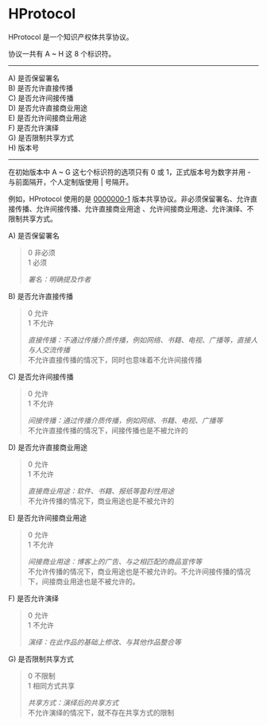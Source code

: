 # HProtocol

HProtocol 是一个知识产权体共享协议。

协议一共有 A ~ H 这 8 个标识符。

***
A) 是否保留署名    
B) 是否允许直接传播    
C) 是否允许间接传播    
D) 是否允许直接商业用途    
E) 是否允许间接商业用途    
F) 是否允许演绎    
G) 是否限制共享方式   
H) 版本号   
***

在初始版本中 A ~ G 这七个标识符的选项只有 0 或 1，正式版本号为数字并用 - 与前面隔开，个人定制版使用 | 号隔开。

例如，HProtocol 使用的是 [0000000-1](LICENSE) 版本共享协议。非必须保留署名、允许直接传播、允许间接传播、允许直接商业用途 、允许间接商业用途、允许演绎、不限制共享方式。

A) 是否保留署名
> 0 非必须   
> 1 必须    
>    
> *署名：明确提及作者*

B) 是否允许直接传播 
> 0 允许   
> 1 不允许   
>   
> *直接传播：不通过传播介质传播，例如网络、书籍、电视、广播等，直接人与人交流传播*   
> 不允许直接传播的情况下，同时也意味着不允许间接传播

C) 是否允许间接传播 
> 0 允许   
> 1 不允许   
>   
> *间接传播：通过传播介质传播，例如网络、书籍、电视、广播等*   
> 不允许直接传播的情况下，间接传播也是不被允许的

D) 是否允许直接商业用途 
> 0 允许   
> 1 不允许   
>   
> *直接商业用途：软件、书籍、报纸等盈利性用途*   
> 不允许传播的情况下，商业用途也是不被允许的

E) 是否允许间接商业用途 
> 0 允许   
> 1 不允许   
>   
> *间接商业用途：博客上的广告、与之相匹配的商品宣传等*   
> 不允许传播的情况下，商业用途也是不被允许的。不允许间接传播的情况下，间接商业用途也是不被允许的。

F) 是否允许演绎 
> 0 允许   
> 1 不允许   
>   
> *演绎：在此作品的基础上修改、与其他作品整合等*

G) 是否限制共享方式
> 0 不限制   
> 1 相同方式共享   
>   
> *共享方式：演绎后的共享方式*   
> 不允许演绎的情况下，就不存在共享方式的限制



